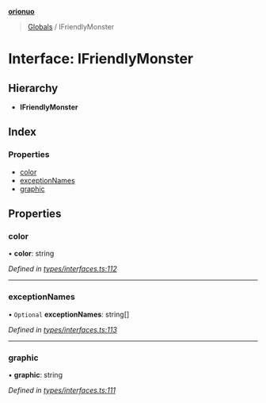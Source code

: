 **[orionuo](../README.md)**

> [Globals](../globals.md) / IFriendlyMonster

# Interface: IFriendlyMonster

## Hierarchy

* **IFriendlyMonster**

## Index

### Properties

* [color](ifriendlymonster.md#color)
* [exceptionNames](ifriendlymonster.md#exceptionnames)
* [graphic](ifriendlymonster.md#graphic)

## Properties

### color

•  **color**: string

*Defined in [types/interfaces.ts:112](https://github.com/msviha/orionuo/blob/0a4af4e/src/types/interfaces.ts#L112)*

___

### exceptionNames

• `Optional` **exceptionNames**: string[]

*Defined in [types/interfaces.ts:113](https://github.com/msviha/orionuo/blob/0a4af4e/src/types/interfaces.ts#L113)*

___

### graphic

•  **graphic**: string

*Defined in [types/interfaces.ts:111](https://github.com/msviha/orionuo/blob/0a4af4e/src/types/interfaces.ts#L111)*
